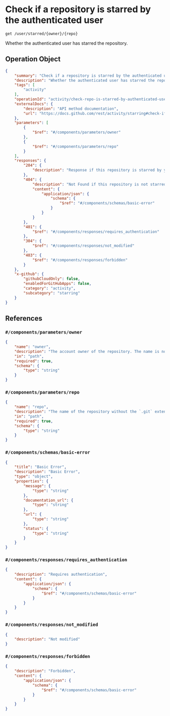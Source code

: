 # Check if a repository is starred by the authenticated user

`get /user/starred/{owner}/{repo}`

Whether the authenticated user has starred the repository.

## Operation Object

```json
{
    "summary": "Check if a repository is starred by the authenticated user",
    "description": "Whether the authenticated user has starred the repository.",
    "tags": [
        "activity"
    ],
    "operationId": "activity/check-repo-is-starred-by-authenticated-user",
    "externalDocs": {
        "description": "API method documentation",
        "url": "https://docs.github.com/rest/activity/starring#check-if-a-repository-is-starred-by-the-authenticated-user"
    },
    "parameters": [
        {
            "$ref": "#/components/parameters/owner"
        },
        {
            "$ref": "#/components/parameters/repo"
        }
    ],
    "responses": {
        "204": {
            "description": "Response if this repository is starred by you"
        },
        "404": {
            "description": "Not Found if this repository is not starred by you",
            "content": {
                "application/json": {
                    "schema": {
                        "$ref": "#/components/schemas/basic-error"
                    }
                }
            }
        },
        "401": {
            "$ref": "#/components/responses/requires_authentication"
        },
        "304": {
            "$ref": "#/components/responses/not_modified"
        },
        "403": {
            "$ref": "#/components/responses/forbidden"
        }
    },
    "x-github": {
        "githubCloudOnly": false,
        "enabledForGitHubApps": false,
        "category": "activity",
        "subcategory": "starring"
    }
}
```

## References

### `#/components/parameters/owner`

```json
{
    "name": "owner",
    "description": "The account owner of the repository. The name is not case sensitive.",
    "in": "path",
    "required": true,
    "schema": {
        "type": "string"
    }
}
```

### `#/components/parameters/repo`

```json
{
    "name": "repo",
    "description": "The name of the repository without the `.git` extension. The name is not case sensitive.",
    "in": "path",
    "required": true,
    "schema": {
        "type": "string"
    }
}
```

### `#/components/schemas/basic-error`

```json
{
    "title": "Basic Error",
    "description": "Basic Error",
    "type": "object",
    "properties": {
        "message": {
            "type": "string"
        },
        "documentation_url": {
            "type": "string"
        },
        "url": {
            "type": "string"
        },
        "status": {
            "type": "string"
        }
    }
}
```

### `#/components/responses/requires_authentication`

```json
{
    "description": "Requires authentication",
    "content": {
        "application/json": {
            "schema": {
                "$ref": "#/components/schemas/basic-error"
            }
        }
    }
}
```

### `#/components/responses/not_modified`

```json
{
    "description": "Not modified"
}
```

### `#/components/responses/forbidden`

```json
{
    "description": "Forbidden",
    "content": {
        "application/json": {
            "schema": {
                "$ref": "#/components/schemas/basic-error"
            }
        }
    }
}
```